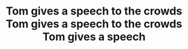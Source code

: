 ---
title: Tom gives a speech to the crowds Tom gives a speech to the crowds Tom gives a speech
subject: toms_speech
image: toms_bma_speech_grey.jpg
link: https://www.facebook.com/plugins/video.php?href=https%3A%2F%2Fwww.facebook.com%2FBMAmersey%2Fvideos%2F1217182064966853%2F&show_text=0&width=560
alt: Toms BMA speech in Chester
description: 'Tom gives a speech Tom gives a speech Tom gives a speech Tom gives a speech Tom gives a speech Tom gives a speech Tom gives a speech Tom gives a speech.'
---